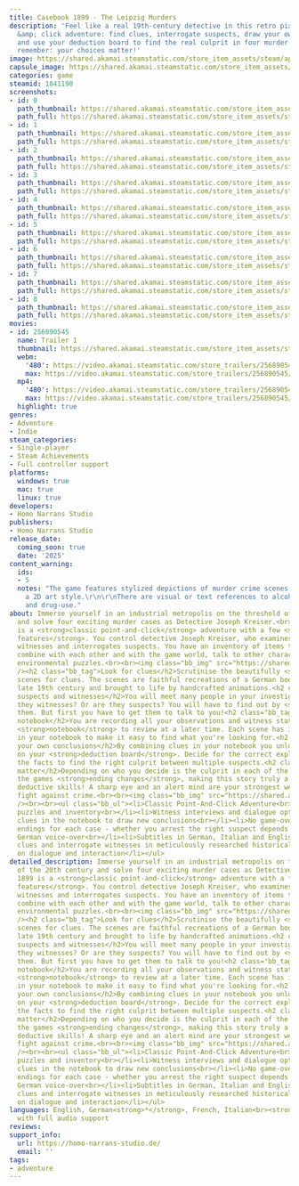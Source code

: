 ```yaml
---
title: Casebook 1899 - The Leipzig Murders
description: 'Feel like a real 19th-century detective in this retro pixel-art point
  &amp; click adventure: find clues, interrogate suspects, draw your own conclusions
  and use your deduction board to find the real culprit in four murder cases. But
  remember: your choices matter!'
image: https://shared.akamai.steamstatic.com/store_item_assets/steam/apps/1841190/header.jpg?t=1732781693
capsule_image: https://shared.akamai.steamstatic.com/store_item_assets/steam/apps/1841190/capsule_231x87.jpg?t=1732781693
categories: game
steamid: 1841190
screenshots:
- id: 0
  path_thumbnail: https://shared.akamai.steamstatic.com/store_item_assets/steam/apps/1841190/ss_9abd1652a04113ca109f6a1c60ed877f00d481d2.600x338.jpg?t=1732781693
  path_full: https://shared.akamai.steamstatic.com/store_item_assets/steam/apps/1841190/ss_9abd1652a04113ca109f6a1c60ed877f00d481d2.1920x1080.jpg?t=1732781693
- id: 1
  path_thumbnail: https://shared.akamai.steamstatic.com/store_item_assets/steam/apps/1841190/ss_30f85344619b226eafd27c57018a84ed030ca1da.600x338.jpg?t=1732781693
  path_full: https://shared.akamai.steamstatic.com/store_item_assets/steam/apps/1841190/ss_30f85344619b226eafd27c57018a84ed030ca1da.1920x1080.jpg?t=1732781693
- id: 2
  path_thumbnail: https://shared.akamai.steamstatic.com/store_item_assets/steam/apps/1841190/ss_375124a15023ddaacfc3052fe145ceee50c0f77f.600x338.jpg?t=1732781693
  path_full: https://shared.akamai.steamstatic.com/store_item_assets/steam/apps/1841190/ss_375124a15023ddaacfc3052fe145ceee50c0f77f.1920x1080.jpg?t=1732781693
- id: 3
  path_thumbnail: https://shared.akamai.steamstatic.com/store_item_assets/steam/apps/1841190/ss_ae31ce9871f1de4dc76ac26ce0e8aa258926e3ff.600x338.jpg?t=1732781693
  path_full: https://shared.akamai.steamstatic.com/store_item_assets/steam/apps/1841190/ss_ae31ce9871f1de4dc76ac26ce0e8aa258926e3ff.1920x1080.jpg?t=1732781693
- id: 4
  path_thumbnail: https://shared.akamai.steamstatic.com/store_item_assets/steam/apps/1841190/ss_407f609fbabbb3ea301b233987e7830617d6193a.600x338.jpg?t=1732781693
  path_full: https://shared.akamai.steamstatic.com/store_item_assets/steam/apps/1841190/ss_407f609fbabbb3ea301b233987e7830617d6193a.1920x1080.jpg?t=1732781693
- id: 5
  path_thumbnail: https://shared.akamai.steamstatic.com/store_item_assets/steam/apps/1841190/ss_7061fa87debc4d60d1bc6f289fdd63e63abfff26.600x338.jpg?t=1732781693
  path_full: https://shared.akamai.steamstatic.com/store_item_assets/steam/apps/1841190/ss_7061fa87debc4d60d1bc6f289fdd63e63abfff26.1920x1080.jpg?t=1732781693
- id: 6
  path_thumbnail: https://shared.akamai.steamstatic.com/store_item_assets/steam/apps/1841190/ss_e65f46a93ae5d74876afb9882bdf068079ea050d.600x338.jpg?t=1732781693
  path_full: https://shared.akamai.steamstatic.com/store_item_assets/steam/apps/1841190/ss_e65f46a93ae5d74876afb9882bdf068079ea050d.1920x1080.jpg?t=1732781693
- id: 7
  path_thumbnail: https://shared.akamai.steamstatic.com/store_item_assets/steam/apps/1841190/ss_ff7f04ae879b6a4c9b4570813c846acfd7bfd442.600x338.jpg?t=1732781693
  path_full: https://shared.akamai.steamstatic.com/store_item_assets/steam/apps/1841190/ss_ff7f04ae879b6a4c9b4570813c846acfd7bfd442.1920x1080.jpg?t=1732781693
- id: 8
  path_thumbnail: https://shared.akamai.steamstatic.com/store_item_assets/steam/apps/1841190/ss_90d8ba9f07afb5cb0fc72cc255ed1a25691f93d4.600x338.jpg?t=1732781693
  path_full: https://shared.akamai.steamstatic.com/store_item_assets/steam/apps/1841190/ss_90d8ba9f07afb5cb0fc72cc255ed1a25691f93d4.1920x1080.jpg?t=1732781693
movies:
- id: 256890545
  name: Trailer 1
  thumbnail: https://shared.akamai.steamstatic.com/store_item_assets/steam/apps/256890545/movie.293x165.jpg?t=1654705001
  webm:
    '480': https://video.akamai.steamstatic.com/store_trailers/256890545/movie480_vp9.webm?t=1654705001
    max: https://video.akamai.steamstatic.com/store_trailers/256890545/movie_max_vp9.webm?t=1654705001
  mp4:
    '480': https://video.akamai.steamstatic.com/store_trailers/256890545/movie480.mp4?t=1654705001
    max: https://video.akamai.steamstatic.com/store_trailers/256890545/movie_max.mp4?t=1654705001
  highlight: true
genres:
- Adventure
- Indie
steam_categories:
- Single-player
- Steam Achievements
- Full controller support
platforms:
  windows: true
  mac: true
  linux: true
developers:
- Homo Narrans Studio
publishers:
- Homo Narrans Studio
release_date:
  coming_soon: true
  date: '2025'
content_warning:
  ids:
  - 5
  notes: "The game features stylized depictions of murder crime scenes rendered in
    a 2D art style.\r\n\r\nThere are visual or text references to alcohol, tobacco
    and drug-use."
about: Immerse yourself in an industrial metropolis on the threshold of the 20th century
  and solve four exciting murder cases as Detective Joseph Kreiser.<br>Casebook 1899
  is a <strong>classic point-and-click</strong> adventure with a few <strong>special
  features</strong>. You control detective Joseph Kreiser, who examines objects, questions
  witnesses and interrogates suspects. You have an inventory of items that you can
  combine with each other and with the game world, talk to other characters and solve
  environmental puzzles.<br><br><img class="bb_img" src="https://shared.akamai.steamstatic.com/store_item_assets/steam/apps/1841190/extras/horse_right1.gif?t=1732781693"
  /><h2 class="bb_tag">Look for clues</h2>Scrutinise the beautifully <strong>hand-pixellated</strong>
  scenes for clues. The scenes are faithful recreations of a German boomtown in the
  late 19th century and brought to life by handcrafted animations.<h2 class="bb_tag">Interrogate
  suspects and witnesses</h2>You will meet many people in your investigations. Are
  they witnesses? Or are they suspects? You will have to find out by <strong>interrogating</strong>
  them. But first you have to get them to talk to you!<h2 class="bb_tag">Use your
  notebook</h2>You are recording all your observations and witness statements in your
  <strong>notebook</strong> to review at a later time. Each scene has its own page
  in your notebook to make it easy to find what you're looking for.<h2 class="bb_tag">Draw
  your own conclusions</h2>By combining clues in your notebook you unlock new conclusions
  on your <strong>deduction board</strong>. Decide for the correct explanation of
  the facts to find the right culprit between multiple suspects.<h2 class="bb_tag">Choices
  matter</h2>Depending on who you decide is the culprit in each of the four cases
  the games <strong>ending changes</strong>, making this story truly a test of your
  deductive skills! A sharp eye and an alert mind are your strongest weapons in the
  fight against crime.<br><br><img class="bb_img" src="https://shared.akamai.steamstatic.com/store_item_assets/steam/apps/1841190/extras/title_gameplay.png?t=1732781693"
  /><br><br><ul class="bb_ul"><li>Classic Point-And-Click Adventure<br></li><li>Environmental
  puzzles and inventory<br></li><li>Witness interviews and dialogue options<br></li><li>Combine
  clues in the notebook to draw new conclusions<br></li><li>No game-over screen<br></li><li>Multiple
  endings for each case - whether you arrest the right suspect depends on your skills<br></li><li>Complete
  German voice-over<br></li><li>Subtitles in German, Italian and English<br></li><li>Find
  clues and interrogate witnesses in meticulously researched historical locations<br></li><li>Focus
  on dialogue and interaction</li></ul>
detailed_description: Immerse yourself in an industrial metropolis on the threshold
  of the 20th century and solve four exciting murder cases as Detective Joseph Kreiser.<br>Casebook
  1899 is a <strong>classic point-and-click</strong> adventure with a few <strong>special
  features</strong>. You control detective Joseph Kreiser, who examines objects, questions
  witnesses and interrogates suspects. You have an inventory of items that you can
  combine with each other and with the game world, talk to other characters and solve
  environmental puzzles.<br><br><img class="bb_img" src="https://shared.akamai.steamstatic.com/store_item_assets/steam/apps/1841190/extras/horse_right1.gif?t=1732781693"
  /><h2 class="bb_tag">Look for clues</h2>Scrutinise the beautifully <strong>hand-pixellated</strong>
  scenes for clues. The scenes are faithful recreations of a German boomtown in the
  late 19th century and brought to life by handcrafted animations.<h2 class="bb_tag">Interrogate
  suspects and witnesses</h2>You will meet many people in your investigations. Are
  they witnesses? Or are they suspects? You will have to find out by <strong>interrogating</strong>
  them. But first you have to get them to talk to you!<h2 class="bb_tag">Use your
  notebook</h2>You are recording all your observations and witness statements in your
  <strong>notebook</strong> to review at a later time. Each scene has its own page
  in your notebook to make it easy to find what you're looking for.<h2 class="bb_tag">Draw
  your own conclusions</h2>By combining clues in your notebook you unlock new conclusions
  on your <strong>deduction board</strong>. Decide for the correct explanation of
  the facts to find the right culprit between multiple suspects.<h2 class="bb_tag">Choices
  matter</h2>Depending on who you decide is the culprit in each of the four cases
  the games <strong>ending changes</strong>, making this story truly a test of your
  deductive skills! A sharp eye and an alert mind are your strongest weapons in the
  fight against crime.<br><br><img class="bb_img" src="https://shared.akamai.steamstatic.com/store_item_assets/steam/apps/1841190/extras/title_gameplay.png?t=1732781693"
  /><br><br><ul class="bb_ul"><li>Classic Point-And-Click Adventure<br></li><li>Environmental
  puzzles and inventory<br></li><li>Witness interviews and dialogue options<br></li><li>Combine
  clues in the notebook to draw new conclusions<br></li><li>No game-over screen<br></li><li>Multiple
  endings for each case - whether you arrest the right suspect depends on your skills<br></li><li>Complete
  German voice-over<br></li><li>Subtitles in German, Italian and English<br></li><li>Find
  clues and interrogate witnesses in meticulously researched historical locations<br></li><li>Focus
  on dialogue and interaction</li></ul>
languages: English, German<strong>*</strong>, French, Italian<br><strong>*</strong>languages
  with full audio support
reviews:
support_info:
  url: https://homo-narrans-studio.de/
  email: ''
tags:
- adventure
---
```

